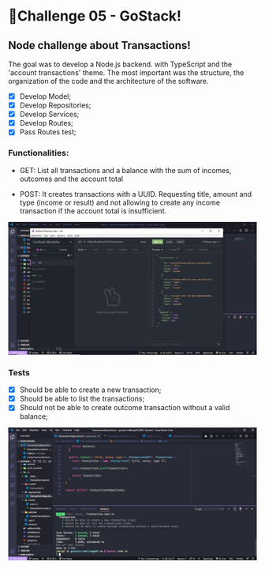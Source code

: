 # 🚀Challenge 05 - GoStack!

## Node challenge about Transactions!

The goal was to develop a Node.js backend. with TypeScript and the 'account transactions' theme. The most important was the structure, the organization of the code and the architecture of the software.

- [x] Develop Model;
- [x] Develop Repositories;
- [x] Develop Services;
- [x] Develop Routes;
- [x] Pass Routes test;

### Functionalities:

- GET: List all transactions and a balance with the sum of incomes, outcomes and the account total

- POST: It creates transactions with a UUID. Requesting title, amount and type (income or result) and not allowing to create any income transaction if the account total is insufficient.

![](https://github.com/jenifferazevedo/gostack-challenge05/blob/master/docs/challenge05.JPG)

### Tests

- [x] Should be able to create a new transaction;
- [x] Should be able to list the transactions;
- [x] Should not be able to create outcome transaction without a valid balance;

![](https://github.com/jenifferazevedo/gostack-challenge05/blob/master/docs/challenge05-tests.JPG)
